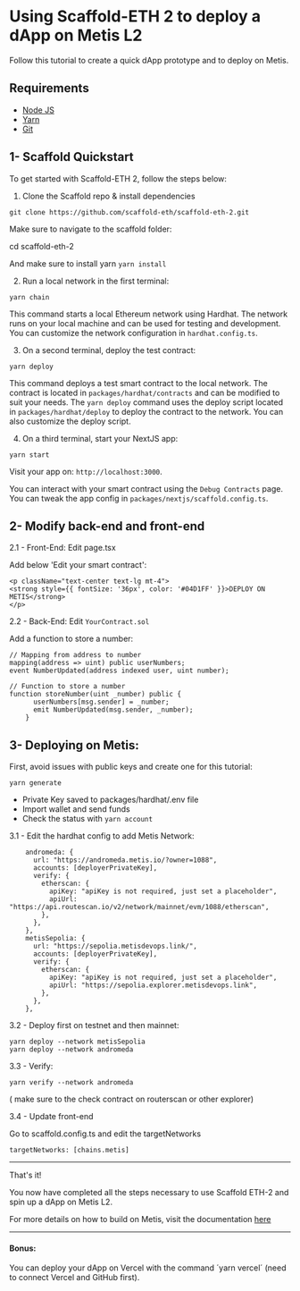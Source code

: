# Using Scaffold-ETH 2 to deploy a dApp on Metis L2

Follow this tutorial to create a quick dApp prototype and to deploy on Metis.

## Requirements

- [Node JS](https://nodejs.org/en/download/)
- [Yarn](https://yarnpkg.com/getting-started/install)
- [Git](https://git-scm.com/downloads)

## 1- Scaffold Quickstart

To get started with Scaffold-ETH 2, follow the steps below:

1. Clone the Scaffold repo & install dependencies

```
git clone https://github.com/scaffold-eth/scaffold-eth-2.git
```

Make sure to navigate to the scaffold folder:

cd scaffold-eth-2

And make sure to install yarn
`yarn install`


2. Run a local network in the first terminal:

```
yarn chain
```

This command starts a local Ethereum network using Hardhat. The network runs on your local machine and can be used for testing and development. You can customize the network configuration in `hardhat.config.ts`.

3. On a second terminal, deploy the test contract:

```
yarn deploy
```

This command deploys a test smart contract to the local network. The contract is located in `packages/hardhat/contracts` and can be modified to suit your needs. The `yarn deploy` command uses the deploy script located in `packages/hardhat/deploy` to deploy the contract to the network. You can also customize the deploy script.

4. On a third terminal, start your NextJS app:

```
yarn start
```

Visit your app on: `http://localhost:3000`. 

You can interact with your smart contract using the `Debug Contracts` page. You can tweak the app config in `packages/nextjs/scaffold.config.ts`.

## 2- Modify back-end and front-end

2.1 - Front-End: Edit page.tsx

Add below 'Edit your smart contract':

```
<p className="text-center text-lg mt-4">
<strong style={{ fontSize: '36px', color: '#04D1FF' }}>DEPLOY ON METIS</strong>
</p> 
```

2.2 - Back-End: Edit `YourContract.sol` 

Add a function to store a number:

```
// Mapping from address to number
mapping(address => uint) public userNumbers;
event NumberUpdated(address indexed user, uint number);

// Function to store a number
function storeNumber(uint _number) public {
      userNumbers[msg.sender] = _number;
      emit NumberUpdated(msg.sender, _number);
    }
```

## 3- Deploying on Metis:

First, avoid issues with public keys and create one for this tutorial:

```
yarn generate
```

- Private Key saved to packages/hardhat/.env file
- Import wallet and send funds
- Check the status with `yarn account`

3.1 - Edit the hardhat config to add Metis Network:

```
    andromeda: {
      url: "https://andromeda.metis.io/?owner=1088",
      accounts: [deployerPrivateKey],
      verify: {
        etherscan: {
          apiKey: "apiKey is not required, just set a placeholder",
          apiUrl: "https://api.routescan.io/v2/network/mainnet/evm/1088/etherscan",
        },
      },
    },
    metisSepolia: {
      url: "https://sepolia.metisdevops.link/",
      accounts: [deployerPrivateKey],
      verify: {
        etherscan: {
          apiKey: "apiKey is not required, just set a placeholder",
          apiUrl: "https://sepolia.explorer.metisdevops.link",
        },
      },
    },
```

3.2 - Deploy first on testnet and then mainnet:

```
yarn deploy --network metisSepolia
yarn deploy --network andromeda
```

3.3 - Verify: 

```
yarn verify --network andromeda
```

( make sure to the check contract on routerscan or other explorer)

3.4 - Update front-end

Go to scaffold.config.ts and edit the targetNetworks

```
targetNetworks: [chains.metis]
```
_______________________________________________________________________________________

That's it! 

You now have completed all the steps necessary to use Scaffold ETH-2 and spin up a dApp on Metis L2. 

For more details on how to build on Metis, visit the documentation [here](https://docs.metis.io/dev)

_______________________________________________________________________________________

#### Bonus: 

You can deploy your dApp on Vercel with the command ´yarn vercel´ (need to connect Vercel and GitHub first).
